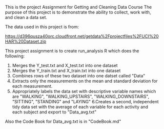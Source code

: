 This is the project Assignment for Getting and Cleaning Data Course
The purpose of this project is to demonstrate the ability to collect, work with, and clean a data set.  

The data used in this project is from:

https://d396qusza40orc.cloudfront.net/getdata%2Fprojectfiles%2FUCI%20HAR%20Dataset.zip

This project assignment is to create run_analysis R which does the following: 
1. Merges the Y_test.txt and X_test.txt into one dataset
2. Merges the Y_train.txt and X_train.txt into one dataset
3. Combines rows of these two dataset into one datset called "Data"
4. Extracts only the measurements on the mean and standard deviation for each measurement. 
5. Appropriately labels the data set with descriptive variable names which are "WALKING", 
	"WALKING_UPSTAIRS", "WALKING_DOWNSTAIRS", "SITTING", "STANDING" and "LAYING"
6.Creates a second, independent tidy data set with the average of each variable for each activity and each subject and export to "Data_avg.txt"

Also the Code Book for Data_avg.txt is in "CodeBook.md"
